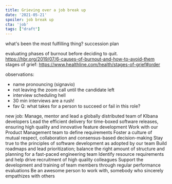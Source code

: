 ```yaml
---
title: Grieving over a job break up
date: '2021-05-21'
spoiler: job break up
cta: 'job'
tags: ["draft"]
---
```


what's been the most fulfilling thing?
succession plan

evaluating phases of burnout before deciding to quit. https://hbr.org/2019/07/6-causes-of-burnout-and-how-to-avoid-them
stages of grief: https://www.healthline.com/health/stages-of-grief#order

observations:
- name pronouncing (signavio)
- not leaving the zoom call until the candidate left
- interview scheduling hell
- 30 min interviews are a rush!
- fav Q: what takes for a person to succeed or fail in this role?

new job:
Manage, mentor and lead a globally distributed team of KIbana developers
Lead the efficient delivery for time-boxed software releases, ensuring high quality and innovative feature development
Work with our Product Management team to define requirements
Foster a culture of mutual respect, collaboration and consensus-based decision-making
Stay true to the principles of software development as adopted by our team
Build roadmaps and lead prioritization; balance the right amount of structure and planning for a fast-paced engineering team
Identify resource requirements and help drive recruitment of high quality colleagues
Support the development and training of team members through regular performance evaluations
Be an awesome person to work with, somebody who sincerely empathizes with others